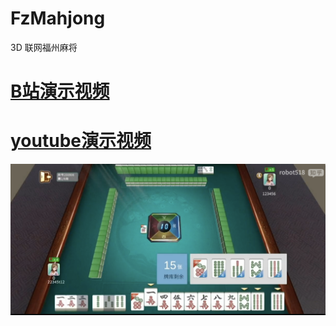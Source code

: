 # FzMahjong
3D 联网福州麻将
# [B站演示视频](https://www.bilibili.com/video/BV15x46eaEKf/?share_source=copy_web&vd_source=2ec9742e4ab6593dd2326c76bac10b52) 
# [youtube演示视频](https://youtu.be/Y7pm1qLsTX8?si=VEmlaBL1nVYHjisJ)  
![Image](https://github.com/robot518/FzMahjong/blob/main/mj.png)
